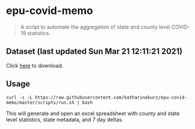 # epu-covid-memo

> A script to automate the aggregation of state and county level COVID-19 statistics.

<!-- tmpl start -->

## Dataset (last updated Sun Mar 21 12:11:21 2021)

Click [here](https://covid-artifacts.s3.amazonaws.com/records/2021-3-21-121120-covid_artifact.xls) to download.

<!-- tmpl end -->

## Usage

```
curl -s -L https://raw.githubusercontent.com/katharinekurz/epu-covid-memo/master/scripts/run.sh | bash
```

This will generate and open an excel spreadsheet with county and state level statistics, state metadata, and 7 day deltas.